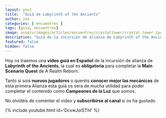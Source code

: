```yaml
---
layout: post
title:  "Guiá de Labyrinth of the Ancients"
author: zex
categories: [ encuentros ]
tags: [guiá, encuentros]
image: assets/images/articles/encuentros/crystaltower/crystal_tower.jpg
description: "Guiá de la incursión de alianza de Labyrinth of the Ancients"
featured: false
hidden: false
---
```

Hoy os traemos una **video guiá en Español** de la incursión de alianza de **Labyrinth of the Ancients**, la cual es **obligatoria** para completar la **Main Scenario Quest** de A Realm Reborn.

Tanto si sois **nuevos jugadores** o queréis **conocer mejor las mecánicas** de esta primera Alianza esta guiá os sera de mucha utilidad para poder completar el contenido como **Campeones de la Luz** que somos.

No olvidéis de comentar el video y **subscribirse al canal** si os ha gustado.

{% include youtube.html id='DcvwJoISThI' %}
